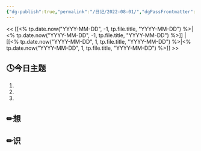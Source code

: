 ```yaml
---
{"dg-publish":true,"permalink":"/日记/2022-08-01/","dgPassFrontmatter":true}
---
```


<< [[<% tp.date.now("YYYY-MM-DD", -1, tp.file.title, "YYYY-MM-DD") %>\|<% tp.date.now("YYYY-MM-DD", -1, tp.file.title, "YYYY-MM-DD") %>]] | [[<% tp.date.now("YYYY-MM-DD", 1, tp.file.title, "YYYY-MM-DD") %>\|<% tp.date.now("YYYY-MM-DD", 1, tp.file.title, "YYYY-MM-DD") %>]] >>
## 🕓今日主题
1. 
2. 
3. 

## ✏想

## ✏识